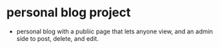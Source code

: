 # personal blog project
- personal blog with a publiic page that lets anyone view, and an admin side to post, delete, and edit.
